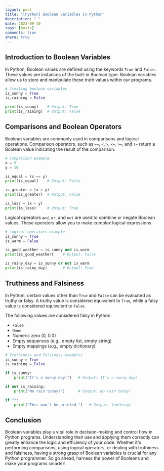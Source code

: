 ```yaml
---
layout: post
title: "[Python] Boolean variables in Python"
description: " "
date: 2023-09-10
tags: [basic]
comments: true
share: true
---
```


## Introduction to Boolean Variables

In Python, Boolean values are defined using the keywords `True` and `False`. These values are instances of the built-in Boolean type. Boolean variables allow us to store and manipulate these truth values within our programs.

```python
# Creating boolean variables
is_sunny = True
is_raining = False

print(is_sunny)    # Output: True
print(is_raining)  # Output: False
```

## Comparisons and Boolean Operators

Boolean variables are commonly used in comparisons and logical operations. Comparison operators, such as `==`, `<`, `>`, `<=`, `>=`, and `!=` return a Boolean value indicating the result of the comparison.

```python
# Comparison example
x = 5
y = 10

is_equal = (x == y)
print(is_equal)    # Output: False

is_greater = (x > y)
print(is_greater)  # Output: False

is_less = (x < y)
print(is_less)     # Output: True
```

Logical operators `and`, `or`, and `not` are used to combine or negate Boolean values. These operators allow you to make complex logical expressions.

```python
# Logical operators example
is_sunny = True
is_warm = False

is_good_weather = is_sunny and is_warm
print(is_good_weather)    # Output: False

is_rainy_day = is_sunny or not is_warm
print(is_rainy_day)       # Output: True
```

## Truthiness and Falsiness

In Python, certain values other than `True` and `False` can be evaluated as truthy or falsy. A truthy value is considered equivalent to `True`, while a falsy value is considered equivalent to `False`.

The following values are considered falsy in Python:

- `False`
- `None`
- Numeric zero (0, 0.0)
- Empty sequences (e.g., empty list, empty string)
- Empty mappings (e.g., empty dictionary)

```python
# Truthiness and Falsiness examples
is_sunny = True
is_raining = False

if is_sunny:
    print("It's a sunny day!")   # Output: It's a sunny day!

if not is_raining:
    print("No rain today!")      # Output: No rain today!

if "":
    print("This won't be printed.")   # Output: (nothing)
```

## Conclusion

Boolean variables play a vital role in decision-making and control flow in Python programs. Understanding their use and applying them correctly can greatly enhance the logic and efficiency of your code. Whether it's performing comparisons, using logical operators, or dealing with truthiness and falsiness, having a strong grasp of Boolean variables is crucial for any Python programmer. So go ahead, harness the power of Booleans and make your programs smarter!